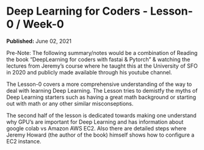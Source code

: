 # Deep Learning for Coders - Lesson-0 / Week-0

**Published:** June 02, 2021

Pre-Note: The following summary/notes would be a combination of Reading the book “DeepLearning for coders with fastai & Pytorch” & watching the lectures from Jeremy’s course where he taught this at the University of SFO in 2020 and publicly made available through his youtube channel.

The Lesson-0 covers a more comprehensive understanding of the way to deal with learning Deep Learning. The Lesson tries to demistfy the myths of Deep Learning starters such as having a great math background or starting out with math or any other similar misconseptions.

The second half of the lesson is dedicated towards making one understand why GPU’s are important for Deep Learning and has information about google colab vs Amazon AWS EC2. Also there are detailed steps where Jeremy Howard \(the author of the book\) himself shows how to configure a EC2 instance.

